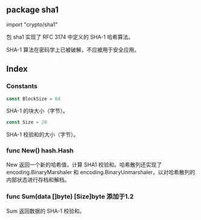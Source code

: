 ## package sha1

import "crypto/sha1"

包 sha1 实现了 RFC 3174 中定义的 SHA-1 哈希算法。

SHA-1 算法在密码学上已被破解，不应被用于安全应用。

## Index

### Constants

```go
const BlockSize = 64
```

SHA-1 的块大小（字节）。

```go
const Size = 20
```

SHA-1 校验和的大小（字节）。

### func New() hash.Hash

New 返回一个新的哈希值，计算 SHA1 校验和。哈希散列还实现了 encoding.BinaryMarshaler 和 encoding.BinaryUnmarshaler，以对哈希散列的内部状态进行存档和解档。

### func Sum(data []byte) [Size]byte 添加于1.2

Sum 返回数据的 SHA-1 校验和。